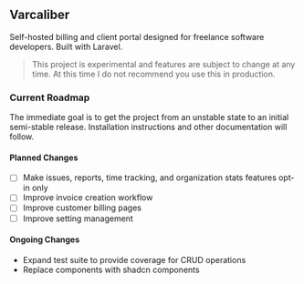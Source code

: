 ## Varcaliber

Self-hosted billing and client portal designed for freelance software developers. Built with Laravel.

> This project is experimental and features are subject to change at any time. At this time I do not recommend you use this in production.

### Current Roadmap

The immediate goal is to get the project from an unstable state to an initial semi-stable release. Installation instructions and other documentation will follow.

#### Planned Changes

- [ ] Make issues, reports, time tracking, and organization stats features opt-in only
- [ ] Improve invoice creation workflow
- [ ] Improve customer billing pages
- [ ] Improve setting management

#### Ongoing Changes
- Expand test suite to provide coverage for CRUD operations
- Replace components with shadcn components